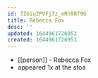 ```yaml
---
id: 7ZGiu2PVFj7z_eRh98f9G
title: Rebecca Fox
desc: ''
updated: 1644961726953
created: 1644961726953
---
```



- [[person]] - Rebecca Fox
- appeared 1x at the stoa
